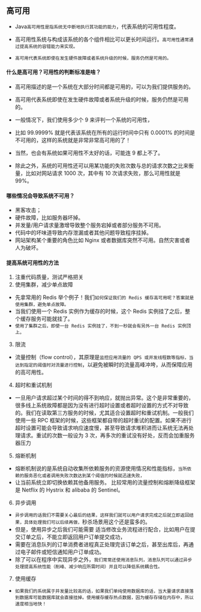 ## 高可用
* Java`高可用性是指系统无中断地执行其功能的能力`，代表系统的可用性程度。
* 高可用性系统与构成该系统的各个组件相比可以更长时间运行。`高可用性通常通过提高系统的容错能力来实现。`

* `高可用代表系统即使在发生硬件故障或者系统升级的时候，服务仍然是可用的。`


#### 什么是高可用？可用性的判断标准是啥？
* 高可用描述的是一个系统在大部分时间都是可用的，可以为我们提供服务的。
* 高可用代表系统即使在发生硬件故障或者系统升级的时候，服务仍然是可用的。

* 一般情况下，我们使用多少个 9 来评判一个系统的可用性，
* 比如 99.9999% 就是代表该系统在所有的运行时间中只有 0.0001% 的时间是不可用的，这样的系统就是非常非常高可用的了！
* 当然，也会有系统如果可用性不太好的话，可能连 9 都上不了。

* 除此之外，系统的可用性还可以用某功能的失败次数与总的请求次数之比来衡量，比如对网站请求 1000 次，其中有 10 次请求失败，那么可用性就是 99%。

#### 哪些情况会导致系统不可用？
* 黑客攻击；
* 硬件故障，比如服务器坏掉。
* 并发量/用户请求量激增导致整个服务宕掉或者部分服务不可用。
* 代码中的坏味道导致内存泄漏或者其他问题导致程序挂掉。
* 网站架构某个重要的角色比如 Nginx 或者数据库突然不可用。自然灾害或者人为破坏。

#### 提高系统可用性的方法
1. 注重代码质量，测试严格把关
2. 使用集群，减少单点故障
* 先拿常用的 Redis 举个例子！我们`如何保证我们的 Redis 缓存高可用呢？答案就是使用集群，避免单点故障。`
* 当我们使用一个 Redis 实例作为缓存的时候，这个 Redis 实例挂了之后，整个缓存服务可能就挂了。
* `使用了集群之后，即使一台 Redis 实例挂了，不到一秒就会有另外一台 Redis 实例顶上。`
3. 限流
* 流量控制（flow control），其原理是`监控应用流量的 QPS 或并发线程数等指标，当达到指定的阈值时对流量进行控制`，以避免被瞬时的流量高峰冲垮，从而保障应用的高可用性。
4. 超时和重试机制
* 一旦用户请求超过某个时间的得不到响应，就抛出异常。这个是非常重要的，很多线上系统故障都是因为没有进行超时设置或者超时设置的方式不对导致的。我们在读取第三方服务的时候，尤其适合设置超时和重试机制。一般我们使用一些 RPC 框架的时候，这些框架都自带的超时重试的配置。如果不进行超时设置可能会导致请求响应速度慢，甚至导致请求堆积进而让系统无法再处理请求。重试的次数一般设为 3 次，再多次的重试没有好处，反而会加重服务器压力
5. 熔断机制
* 熔断机制说的是系统自动收集所依赖服务的资源使用情况和性能指标，`当所依赖的服务恶化或者调用失败次数达到某个阈值的时候就迅速失败，`
* 让当前系统立即切换依赖其他备用服务。 比较常用的流量控制和熔断降级框架是 Netflix 的 Hystrix 和 alibaba 的 Sentinel。
6. 异步调用
* `异步调用的话我们不需要关心最后的结果，这样我们就可以用户请求完成之后就立即返回结果，具体处理我们可以后续再做，`秒杀场景用这个还是蛮多的。
* 但是，使用异步之后我们可能需要 适当修改业务流程进行配合，比如用户在提交订单之后，不能立即返回用户订单提交成功，
* 需要在消息队列的订单消费者进程真正处理完该订单之后，甚至出库后，再通过电子邮件或短信通知用户订单成功。
* 除了可以在程序中实现异步之外，`我们常常还使用消息队列，消息队列可以通过异步处理提高系统性能（削峰、减少响应所需时间）并且可以降低系统耦合性。`
7. 使用缓存
* `如果我们的系统属于并发量比较高的话，如果我们单纯使用数据库的话，当大量请求直接落到数据库可能数据库就会直接挂掉。使用缓存缓存热点数据，因为缓存存储在内存中，所以速度相当地快！`



